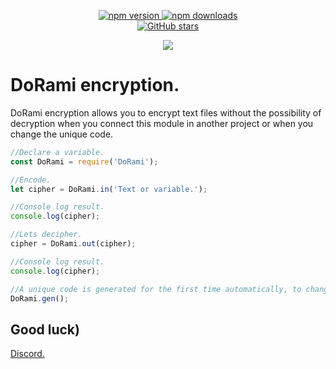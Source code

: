 <div align="center">
  <p>
    <div>
      <a href="https://www.npmjs.com/package/dorami">
        <img alt="npm version" src="https://img.shields.io/npm/v/dorami">
      <a>
      <a href="https://www.npmjs.com/package/dorami">
        <img src="https://img.shields.io/npm/dt/dorami.svg" alt="npm downloads">
      </a>
    </div>
    <div>
      <a href="https://github.com/CFormen3000/dorami">
        <img alt="GitHub stars" src="https://img.shields.io/github/stars/CFormen3000/dorami?logo=github">
      </a>
    </div>
  </p>
  <p>
    <a href="https://nodei.co/npm/dorami/">
      <img src="https://nodei.co/npm/dorami.png?downloads=true&stars=true">
    </a>
  </p>
</div>

# DoRami encryption.
DoRami encryption allows you to encrypt text files without the possibility of decryption when you connect this module in another project or when you change the unique code.

```javascript
//Declare a variable.
const DoRami = require('DoRami');

//Encode.
let cipher = DoRami.in('Text or variable.');

//Console log result.
console.log(cipher);

//Lets decipher.
cipher = DoRami.out(cipher);

//Console log result.
console.log(cipher);

//A unique code is generated for the first time automatically, to change it you need to use the function.
DoRami.gen();
```
## Good luck)
[Discord.](https://discord.gg/d4rKqZs)

